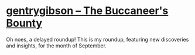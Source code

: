 # [gentrygibson – The Buccaneer's Bounty](https://thebuccaneersbounty.wordpress.com/author/gentrygibson/)
Oh noes, a delayed roundup! This is my roundup, featuring new discoveries and insights, for the month of September.